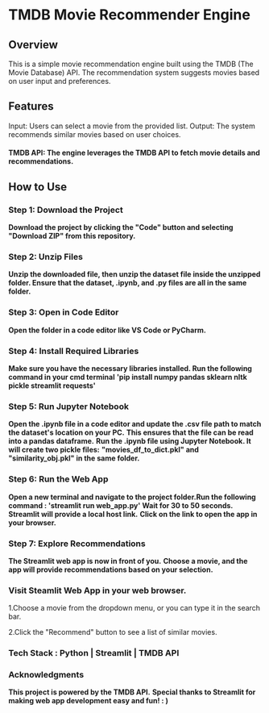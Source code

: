 # TMDB Movie Recommender Engine
## Overview
   This is a simple movie recommendation engine built using the TMDB (The Movie Database) API. 
   The recommendation system suggests movies based on user input and preferences.

## Features
  Input: Users can select a movie from the provided list.
  Output: The system recommends similar movies based on user choices.
#### TMDB API: The engine leverages the TMDB API to fetch movie details and recommendations.
## How to Use
### Step 1: Download the Project
   **Download the project by clicking the "Code" button and selecting "Download ZIP" from this repository.**
### Step 2: Unzip Files
   **Unzip the downloaded file, then unzip the dataset file inside the unzipped folder. Ensure that the dataset, .ipynb, and .py files are all in the same folder.**
### Step 3: Open in Code Editor
   **Open the folder in a code editor like VS Code or PyCharm.**
### Step 4: Install Required Libraries
   **Make sure you have the necessary libraries installed. Run the following command in your cmd terminal** 
   **'pip install numpy pandas sklearn nltk pickle streamlit requests'**
### Step 5: Run Jupyter Notebook
   **Open the .ipynb file in a code editor and update the .csv file path to match the dataset's location on your PC.**
   **This ensures that the file can be read into a pandas dataframe.**
   **Run the .ipynb file using Jupyter Notebook. It will create two pickle files:**
   **"movies_df_to_dict.pkl" and "similarity_obj.pkl" in the same folder.**
### Step 6: Run the Web App
   **Open a new terminal and navigate to the project folder.Run the following command : 'streamlit run web_app.py'**
   **Wait for 30 to 50 seconds. Streamlit will provide a local host link.**
   **Click on the link to open the app in your browser.**
### Step 7: Explore Recommendations
   **The Streamlit web app is now in front of you.** 
   **Choose a movie, and the app will provide recommendations based on your selection.**


### Visit Steamlit Web App in your web browser.
   
   1.Choose a movie from the dropdown menu, or you can type it in the search bar.
   
  2.Click the "Recommend" button to see a list of similar movies.
  
### Tech Stack : Python | Streamlit | TMDB API


### Acknowledgments
**This project is powered by the TMDB API.**
**Special thanks to Streamlit for making web app development easy and fun! : )**
